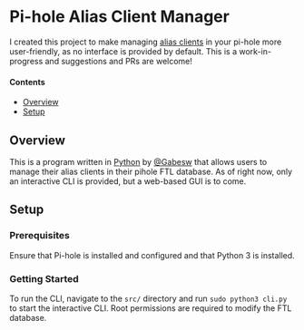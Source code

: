# Pi-hole Alias Client Manager
I created this project to make managing [alias clients](https://discourse.pi-hole.net/t/adding-alias-clients-to-pi-hole-ftl/37084) in your pi-hole more user-friendly, as no interface is provided by default. This is a work-in-progress and suggestions and PRs are welcome!

#### Contents
- [Overview](#overview)
- [Setup](#setup)

## Overview
This is a program written in [Python](https://www.python.org) by [@Gabesw](https://www.github.com/gabesw) that allows users to manage their alias clients in their pihole FTL database. As of right now, only an interactive CLI is provided, but a web-based GUI is to come.

## Setup
### Prerequisites
Ensure that Pi-hole is installed and configured and that Python 3 is installed.
### Getting Started
To run the CLI, navigate to the `src/` directory and run `sudo python3 cli.py` to start the interactive CLI. Root permissions are required to modify the FTL database.